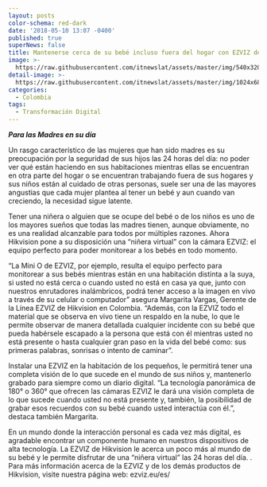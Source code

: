 ```yaml
---
layout: posts
color-schema: red-dark
date: '2018-05-10 13:07 -0400'
published: true
superNews: false
title: Mantenerse cerca de su bebé incluso fuera del hogar con EZVIZ de HIKVISION
image: >-
  https://raw.githubusercontent.com/itnewslat/assets/master/img/540x320/ezviz-p.jpg
detail-image: >-
  https://raw.githubusercontent.com/itnewslat/assets/master/img/1024x680/ezviz-g.jpg
categories:
  - Colombia
tags:
  - Transformación Digital
---
```

_**Para las Madres en su día**_

Un rasgo característico de las mujeres que han sido madres es su preocupación por la seguridad de sus hijos las 24 horas del día: no poder ver qué están haciendo en sus habitaciones mientras ellas se encuentran en otra parte del hogar o se encuentran trabajando fuera de sus hogares y sus niños están al cuidado de otras personas, suele ser una de las mayores angustias que cada mujer plantea al tener un bebé y aun cuando van creciendo, la necesidad sigue latente.

Tener una niñera o alguien que se ocupe del bebé o de los niños es uno de los mayores sueños que todas las madres tienen, aunque obviamente, no es una realidad alcanzable para todos por múltiples razones. Ahora Hikvision pone a su disposición una “niñera virtual” con la cámara EZVIZ: el equipo perfecto para poder monitorear a los bebés en todo momento. 

“La Mini O de EZVIZ, por ejemplo, resulta el equipo perfecto para monitorear a sus bebés mientras están en una habitación distinta a la suya, si usted no está cerca o cuando usted no está en casa ya que, junto con nuestros enrutadores inalámbricos, podrá tener acceso a la imagen en vivo a través de su celular o computador” asegura Margarita Vargas, Gerente de la Línea EZVIZ de Hikvision en Colombia. “Además, con la EZVIZ todo el material que se observa en vivo tiene un respaldo en la nube, lo que le permite observar de manera detallada cualquier incidente con su bebé que pueda habérsele escapado a la persona que está con él mientras usted no está presente o hasta cualquier gran paso en la vida del bebé como: sus primeras palabras, sonrisas o intento de caminar”.

Instalar una EZVIZ en la habitación de los pequeños, le permitirá tener una completa visión de lo que sucede en el mundo de sus niños y, mantenerlo grabado para siempre como un diario digital. “La tecnología panorámica de 180° o 360° que ofrecen las cámaras EZVIZ le dará una visión completa de lo que sucede cuando usted no está presente y, también, la posibilidad de grabar esos recuerdos con su bebé cuando usted interactúa con él.”, destaca también Margarita. 

En un mundo donde la interacción personal es cada vez más digital, es agradable encontrar un componente humano en nuestros dispositivos de alta tecnología. La EZVIZ de Hikvision le acerca un poco más al mundo de su bebé y le permite disfrutar de una “niñera virtual” las 24 horas del día. 
.
Para más información acerca de la EZVIZ y de los demás productos de Hikvision, visite nuestra página web: ezviz.eu/es/ 

